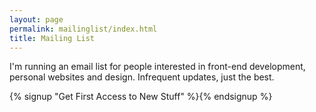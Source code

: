 ```yaml
---
layout: page
permalink: mailinglist/index.html
title: Mailing List
---
```


<p class="lead">I'm running an email list for people interested in front-end development, personal websites and design. Infrequent updates, just the best.</p>

{% signup "Get First Access to New Stuff" %}{% endsignup %}